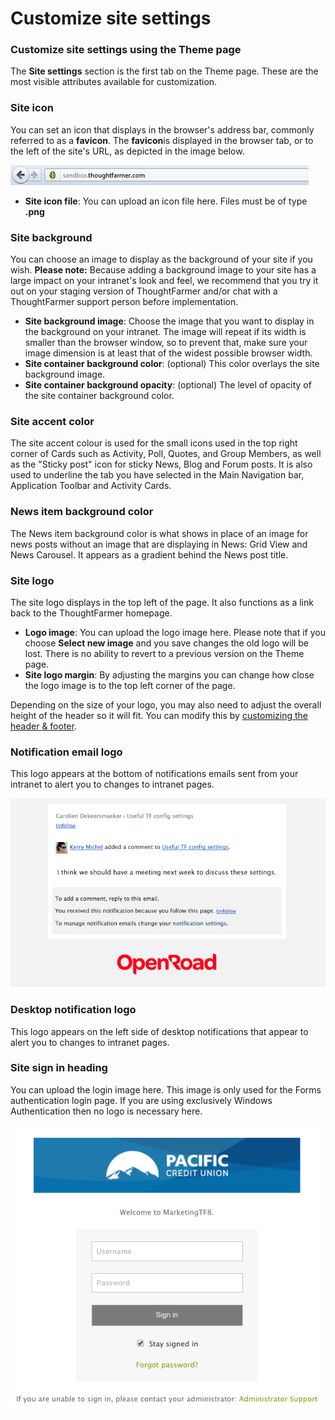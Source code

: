 # Customize site settings

### Customize site settings using the Theme page

The **Site settings** section is the first tab on the Theme page. These are the most visible attributes available for customization.

### Site icon

You can set an icon that displays in the browser's address bar, commonly referred to as a **favicon**. The **favicon**is displayed in the browser tab, or to the left of the site's URL, as depicted in the image below.

![](../../../../.gitbook/assets/1%20%28123%29.png)



* **Site icon file**: You can upload an icon file here. Files must be of type **.png**

### Site background

You can choose an image to display as the background of your site if you wish. **Please note:** Because adding a background image to your site has a large impact on your intranet's look and feel, we recommend that you try it out on your staging version of ThoughtFarmer and/or chat with a ThoughtFarmer support person before implementation.

* **Site background image**: Choose the image that you want to display in the background on your intranet. The image will repeat if its width is smaller than the browser window, so to prevent that, make sure your image dimension is at least that of the widest possible browser width.
* **Site container background color**: \(optional\) This color overlays the site background image.
* **Site container background opacity**: \(optional\) The level of opacity of the site container background color.

### Site accent color

The site accent colour is used for the small icons used in the top right corner of Cards such as Activity, Poll, Quotes, and Group Members, as well as the "Sticky post" icon for sticky News, Blog and Forum posts. It is also used to underline the tab you have selected in the Main Navigation bar, Application Toolbar and Activity Cards.

### News item background color

The News item background color is what shows in place of an image for news posts without an image that are displaying in News: Grid View and News Carousel. It appears as a gradient behind the News post title.

### Site logo

The site logo displays in the top left of the page. It also functions as a link back to the ThoughtFarmer homepage.

* **Logo image**: You can upload the logo image here. Please note that if you choose **Select new image** and you save changes the old logo will be lost. There is no ability to revert to a previous version on the Theme page.
* **Site logo margin**: By adjusting the margins you can change how close the logo image is to the top left corner of the page.

Depending on the size of your logo, you may also need to adjust the overall height of the header so it will fit. You can modify this by [customizing the header & footer](customize-the-header-and-footer.md).

### Notification email logo

This logo appears at the bottom of notifications emails sent from your intranet to alert you to changes to intranet pages.

![](../../../../.gitbook/assets/2%20%2866%29.png)

### Desktop notification logo

This logo appears on the left side of desktop notifications that appear to alert you to changes to intranet pages.

### Site sign in heading

You can upload the login image here. This image is only used for the Forms authentication login page. If you are using exclusively Windows Authentication then no logo is necessary here.  
 

![](../../../../.gitbook/assets/3%20%2865%29.png)

